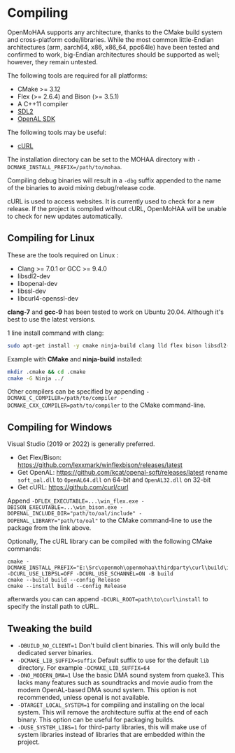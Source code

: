 # Compiling

OpenMoHAA supports any architecture, thanks to the CMake build system and cross-platform code/libraries. While the most common little-Endian architectures (arm, aarch64, x86, x86_64, ppc64le) have been tested and confirmed to work, big-Endian architectures should be supported as well; however, they remain untested.

The following tools are required for all platforms:
- CMake >= 3.12
- Flex (>= 2.6.4) and Bison (>= 3.5.1)
- A C++11 compiler
- [SDL2](https://github.com/libsdl-org/SDL/tree/SDL2)
- [OpenAL SDK](https://github.com/kcat/openal-soft)

The following tools may be useful:
- [cURL](https://github.com/curl/curl)

The installation directory can be set to the MOHAA directory with `-DCMAKE_INSTALL_PREFIX=/path/to/mohaa`.

Compiling debug binaries will result in a `-dbg` suffix appended to the name of the binaries to avoid mixing debug/release code.

cURL is used to access websites. It is currently used to check for a new release. If the project is compiled without cURL, OpenMoHAA will be unable to check for new updates automatically.

## Compiling for Linux

These are the tools required on Linux :
- Clang >= 7.0.1 or GCC >= 9.4.0
- libsdl2-dev
- libopenal-dev
- libssl-dev
- libcurl4-openssl-dev

**clang-7** and **gcc-9** has been tested to work on Ubuntu 20.04. Although it's best to use the latest versions.

1 line install command with clang:
```sh
sudo apt-get install -y cmake ninja-build clang lld flex bison libsdl2-dev libopenal-dev libcurl4-openssl-dev
```

Example with **CMake** and **ninja-build** installed:
```sh
mkdir .cmake && cd .cmake
cmake -G Ninja ../
```

Other compilers can be specified by appending `-DCMAKE_C_COMPILER=/path/to/compiler -DCMAKE_CXX_COMPILER=path/to/compiler` to the CMake command-line.

## Compiling for Windows

Visual Studio (2019 or 2022) is generally preferred.

- Get Flex/Bison: https://github.com/lexxmark/winflexbison/releases/latest
- Get OpenAL: https://github.com/kcat/openal-soft/releases/latest rename `soft_oal.dll` to `OpenAL64.dll` on 64-bit and `OpenAL32.dll` on 32-bit
- Get cURL: https://github.com/curl/curl

Append `-DFLEX_EXECUTABLE=...\win_flex.exe -DBISON_EXECUTABLE=...\win_bison.exe -DOPENAL_INCLUDE_DIR="path/to/oal/include" -DOPENAL_LIBRARY="path/to/oal"` to the CMake command-line to use the package from the link above.

Optionally, The cURL library can be compiled with the following CMake commands:
```
cmake -DCMAKE_INSTALL_PREFIX="E:\Src\openmoh\openmohaa\thirdparty\curl\build\install" -DCURL_USE_LIBPSL=OFF -DCURL_USE_SCHANNEL=ON -B build
cmake --build build --config Release
cmake --install build --config Release
```

afterwards you can can append `-DCURL_ROOT=path\to\curl\install` to specify the install path to cURL.

## Tweaking the build

- `-DBUILD_NO_CLIENT=1` Don't build client binaries. This will only build the dedicated server binaries.
- `-DCMAKE_LIB_SUFFIX=suffix` Default suffix to use for the default `lib` directory. For example `-DCMAKE_LIB_SUFFIX=64`
- `-DNO_MODERN_DMA=1` Use the basic DMA sound system from quake3. This lacks many features such as soundtracks and movie audio from the modern OpenAL-based DMA sound system. This option is not recommended, unless openal is not available.
- `-DTARGET_LOCAL_SYSTEM=1` for compiling and installing on the local system. This will remove the architecture suffix at the end of each binary. This option can be useful for packaging builds.
- `-DUSE_SYSTEM_LIBS=1` for third-party libraries, this will make use of system libraries instead of libraries that are embedded within the project.
